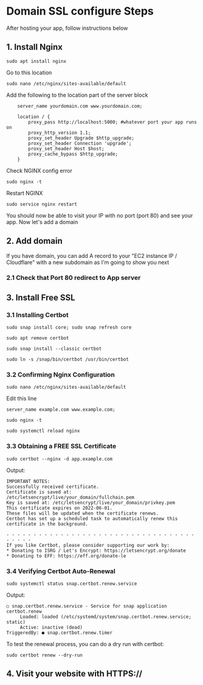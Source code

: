 # Domain SSL configure Steps

After hosting your app, follow instructions below
## 1. Install Nginx
```
sudo apt install nginx
```
Go to this location
```
sudo nano /etc/nginx/sites-available/default
```
Add the following to the location part of the server block
```
    server_name yourdomain.com www.yourdomain.com;

    location / {
        proxy_pass http://localhost:5000; #whatever port your app runs on
        proxy_http_version 1.1;
        proxy_set_header Upgrade $http_upgrade;
        proxy_set_header Connection 'upgrade';
        proxy_set_header Host $host;
        proxy_cache_bypass $http_upgrade;
    }
```
Check NGINX config error
```
sudo nginx -t
```
Restart NGINX
```
sudo service nginx restart
```
You should now be able to visit your IP with no port (port 80) and see your app. Now let's add a domain

## 2. Add domain
If you have domain, you can add A record to your "EC2 instance IP / Cloudflare" with a new subdomain as I'm going to show you next

### 2.1 Check that Port 80 redirect to App server

## 3. Install Free SSL
### 3.1 Installing Certbot
```
sudo snap install core; sudo snap refresh core
```
```
sudo apt remove certbot
```
```
sudo snap install --classic certbot
```
```
sudo ln -s /snap/bin/certbot /usr/bin/certbot
```
### 3.2 Confirming Nginx Configuration
```
sudo nano /etc/nginx/sites-available/default
```
Edit this line
```
server_name example.com www.example.com;
```
```
sudo nginx -t
```
```
sudo systemctl reload nginx
```

### 3.3 Obtaining a FREE SSL Certificate
```
sudo certbot --nginx -d app.example.com 
```
Output:
```
IMPORTANT NOTES:
Successfully received certificate.
Certificate is saved at: /etc/letsencrypt/live/your_domain/fullchain.pem
Key is saved at: /etc/letsencrypt/live/your_domain/privkey.pem
This certificate expires on 2022-06-01.
These files will be updated when the certificate renews.
Certbot has set up a scheduled task to automatically renew this certificate in the background.

- - - - - - - - - - - - - - - - - - - - - - - - - - - - - - - - - - - - - - - -
If you like Certbot, please consider supporting our work by:
* Donating to ISRG / Let's Encrypt: https://letsencrypt.org/donate
* Donating to EFF: https://eff.org/donate-le
```

### 3.4 Verifying Certbot Auto-Renewal
```
sudo systemctl status snap.certbot.renew.service
```
Output:
```
○ snap.certbot.renew.service - Service for snap application certbot.renew
     Loaded: loaded (/etc/systemd/system/snap.certbot.renew.service; static)
     Active: inactive (dead)
TriggeredBy: ● snap.certbot.renew.timer
```
To test the renewal process, you can do a dry run with certbot:
```
sudo certbot renew --dry-run
```
## 4. Visit your website with HTTPS://
